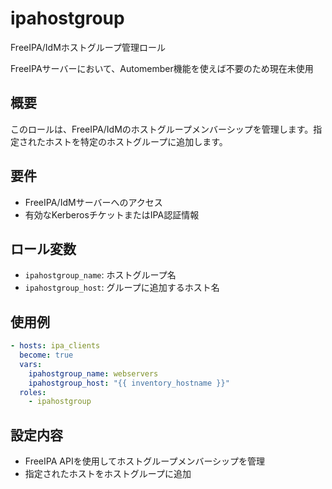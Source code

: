 # ipahostgroup

FreeIPA/IdMホストグループ管理ロール

FreeIPAサーバーにおいて、Automember機能を使えば不要のため現在未使用

## 概要

このロールは、FreeIPA/IdMのホストグループメンバーシップを管理します。指定されたホストを特定のホストグループに追加します。

## 要件

- FreeIPA/IdMサーバーへのアクセス
- 有効なKerberosチケットまたはIPA認証情報

## ロール変数

- `ipahostgroup_name`: ホストグループ名
- `ipahostgroup_host`: グループに追加するホスト名

## 使用例

```yaml
- hosts: ipa_clients
  become: true
  vars:
    ipahostgroup_name: webservers
    ipahostgroup_host: "{{ inventory_hostname }}"
  roles:
    - ipahostgroup
```

## 設定内容

- FreeIPA APIを使用してホストグループメンバーシップを管理
- 指定されたホストをホストグループに追加